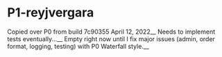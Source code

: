 # P1-reyjvergara
Copied over P0 from build 7c90355 April 12, 2022__
Needs to implement tests eventually...__
Empty right now until I fix major issues (admin, order format, logging, testing) with P0 Waterfall style.__
